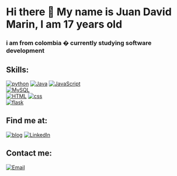 # Hi there 👋 My name is Juan David Marin, I am 17 years old
### i am from colombia � currently studying software development


## Skills:
[![python](https://img.shields.io/badge/python-FFF700?style=for-the-badge&logo=python&logoColor=blue&labelColor=101010 )]() 
[![Java](https://img.shields.io/badge/Java-FF0000?style=for-the-badge&logo=java&logoColor=white&labelColor=101010)]()
[![JavaScript](https://img.shields.io/badge/JavaScript-informational?style=for-the-badge&logo=javascript&logoColor=FFF700&labelColor=101010)]()
</br>
[![MySQL](https://img.shields.io/badge/MySQL-93FF00?style=for-the-badge&logo=mysql&logoColor=white&labelColor=101010)]()
</br>
[![HTML](https://img.shields.io/badge/HTML-FF8300?style=for-the-badge&logo=Html&logoColor=orange&labelColor=101010)]()
[![css](https://img.shields.io/badge/css-blue?style=for-the-badge&logo=Css&logoColor=orange&labelColor=101010)]()
</br>
[![flask](https://img.shields.io/badge/flask-F7DF1E?style=for-the-badge&logo=flask&logoColor=white&labelColor=101010)]()

## Find me at:

[![blog](https://img.shields.io/badge/blog-i_love_programing-FF9700?style=for-the-badge&logo=blogger&logoColor=FF8300&labelColor=101010)](iloveprograming1.blogspot.com)
[![LinkedIn](https://img.shields.io/badge/LinkedIn-juan_david_marin-398E93?style=for-the-badge&logo=linkedin&logoColor=blue&labelColor=101010)](www.linkedin.com/in/juan-david-marín-velasquez-911b16230)

## Contact me:

[![Email](https://img.shields.io/badge/EMAIL-juan_david_marin-36DD15?style=for-the-badge&logo=gmail&logoColor=FF0000&labelColor=101010)](Juaanmarin2007@gmail.com)
